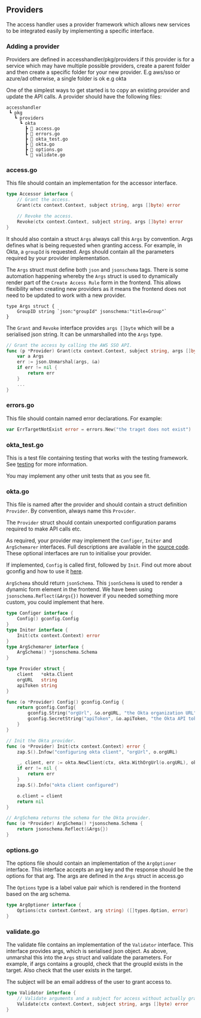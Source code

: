 ## Providers

The access handler uses a provider framework which allows new services to be integrated easily by implementing a specific interface.

### Adding a provider

Providers are defined in accesshandler/pkg/providers if this provider is for a service which may have multiple possible providers, create a parent folder and then create a specific folder for your new provider. E.g aws/sso or azure/ad otherwise, a single folder is ok e.g okta

One of the simplest ways to get started is to copy an existing provider and update the API calls.
A provider should have the following files:

```
accesshandler
 ┗ pkg
   ┗ providers
     ┗ okta
       ┣ 📜 access.go
       ┣ 📜 errors.go
       ┣ 📜 okta_test.go
       ┣ 📜 okta.go
       ┣ 📜 options.go
       ┗ 📜 validate.go
```

### access.go

This file should contain an implementation for the accessor interface.

```go
type Accessor interface {
	// Grant the access.
	Grant(ctx context.Context, subject string, args []byte) error

	// Revoke the access.
	Revoke(ctx context.Context, subject string, args []byte) error
}
```

It should also contain a struct `Args` always call this `Args` by convention. Args defines what is being requested when granting access. For example, in Okta, a `groupId` is requested. Args should contain all the parameters required by your provider implementation.

The `Args` struct must define both `json` and `jsonschema` tags. There is some automation happening whereby the `Args` struct is used to dynamically render part of the `Create Access Rule` form in the frontend. This allows flexibility when creating new providers as it means the frontend does not need to be updated to work with a new provider.

```
type Args struct {
	GroupID string `json:"groupId" jsonschema:"title=Group"`
}
```

The `Grant` and `Revoke` interface provides `args []byte` which will be a serialised json string. It can be unmarshalled into the `Args` type.

```go
// Grant the access by calling the AWS SSO API.
func (p *Provider) Grant(ctx context.Context, subject string, args []byte) error {
	var a Args
	err := json.Unmarshal(args, &a)
	if err != nil {
		return err
	}
    ...
}
```

### errors.go

This file should contain named error declarations. For example:

```go
var ErrTargetNotExist error = errors.New("the traget does not exist")
```

### okta_test.go

This is a test file containing testing that works with the testing framework. See [testing](testing.md) for more information.

You may implement any other unit tests that as you see fit.

### okta.go

This file is named after the provider and should contain a struct definition `Provider`. By convention, always name this `Provider`.

The `Provider` struct should contain unexported configuration params required to make API calls etc.

As required, your provider may implement the `Configer`, `Initer` and `ArgSchemarer` interfaces. Full descriptions are available in the [source code](../../accesshandler/pkg/providers/providers.go). These optional interfaces are run to initialise your provider.

If implemented, `Config` is called first, followed by `Init`. Find out more about gconfig and how to use it [here](../backend/gconfig.md).

`ArgSchema` should return `jsonSchema`. This `jsonSchema` is used to render a dynamic form element in the frontend. We have been using `jsonschema.Reflect(&Args{})` however if you needed something more custom, you could implement that here.

```go
type Configer interface {
	Config() gconfig.Config
}
type Initer interface {
	Init(ctx context.Context) error
}
type ArgSchemarer interface {
	ArgSchema() *jsonschema.Schema
}
```

```go
type Provider struct {
	client   *okta.Client
	orgURL   string
	apiToken string
}

func (o *Provider) Config() gconfig.Config {
	return gconfig.Config{
		gconfig.String("orgUrl", &o.orgURL, "the Okta organization URL"),
		gconfig.SecretString("apiToken", &o.apiToken, "the Okta API token"),
	}
}

// Init the Okta provider.
func (o *Provider) Init(ctx context.Context) error {
	zap.S().Infow("configuring okta client", "orgUrl", o.orgURL)

	_, client, err := okta.NewClient(ctx, okta.WithOrgUrl(o.orgURL), okta.WithToken(o.apiToken), okta.WithCache(false))
	if err != nil {
		return err
	}
	zap.S().Info("okta client configured")

	o.client = client
	return nil
}

// ArgSchema returns the schema for the Okta provider.
func (o *Provider) ArgSchema() *jsonschema.Schema {
	return jsonschema.Reflect(&Args{})
}
```

### options.go

The options file should contain an implementation of the `ArgOptioner` interface. This interface accepts an arg key and the response should be the options for that arg. The args are defined in the `Args` struct in access.go

The `Options` type is a label value pair which is rendered in the frontend based on the arg schema.

```go
type ArgOptioner interface {
	Options(ctx context.Context, arg string) ([]types.Option, error)
}

```

### validate.go

The validate file contains an implementation of the `Validator` interface. This interface provides args, which is serialised json object.
As above, unmarshal this into the `Args` struct and validate the parameters. For example, if args contains a groupId, check that the groupId exists in the target. Also check that the user exists in the target.

The subject will be an email address of the user to grant access to.

```go
type Validator interface {
	// Validate arguments and a subject for access without actually granting it.
	Validate(ctx context.Context, subject string, args []byte) error
}

```
